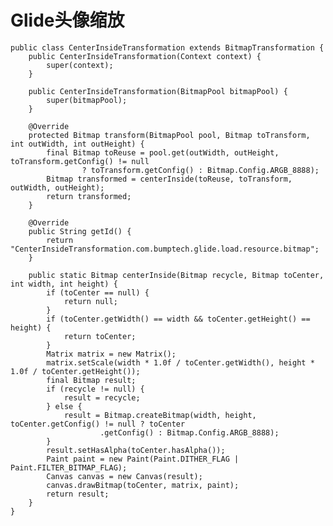 # Glide头像缩放

    public class CenterInsideTransformation extends BitmapTransformation {
        public CenterInsideTransformation(Context context) {
            super(context);
        }

        public CenterInsideTransformation(BitmapPool bitmapPool) {
            super(bitmapPool);
        }

        @Override
        protected Bitmap transform(BitmapPool pool, Bitmap toTransform, int outWidth, int outHeight) {
            final Bitmap toReuse = pool.get(outWidth, outHeight, toTransform.getConfig() != null
                    ? toTransform.getConfig() : Bitmap.Config.ARGB_8888);
            Bitmap transformed = centerInside(toReuse, toTransform, outWidth, outHeight);
            return transformed;
        }

        @Override
        public String getId() {
            return "CenterInsideTransformation.com.bumptech.glide.load.resource.bitmap";
        }

        public static Bitmap centerInside(Bitmap recycle, Bitmap toCenter, int width, int height) {
            if (toCenter == null) {
                return null;
            }
            if (toCenter.getWidth() == width && toCenter.getHeight() == height) {
                return toCenter;
            }
            Matrix matrix = new Matrix();
            matrix.setScale(width * 1.0f / toCenter.getWidth(), height * 1.0f / toCenter.getHeight());
            final Bitmap result;
            if (recycle != null) {
                result = recycle;
            } else {
                result = Bitmap.createBitmap(width, height, toCenter.getConfig() != null ? toCenter
                        .getConfig() : Bitmap.Config.ARGB_8888);
            }
            result.setHasAlpha(toCenter.hasAlpha());
            Paint paint = new Paint(Paint.DITHER_FLAG | Paint.FILTER_BITMAP_FLAG);
            Canvas canvas = new Canvas(result);
            canvas.drawBitmap(toCenter, matrix, paint);
            return result;
        }
    }